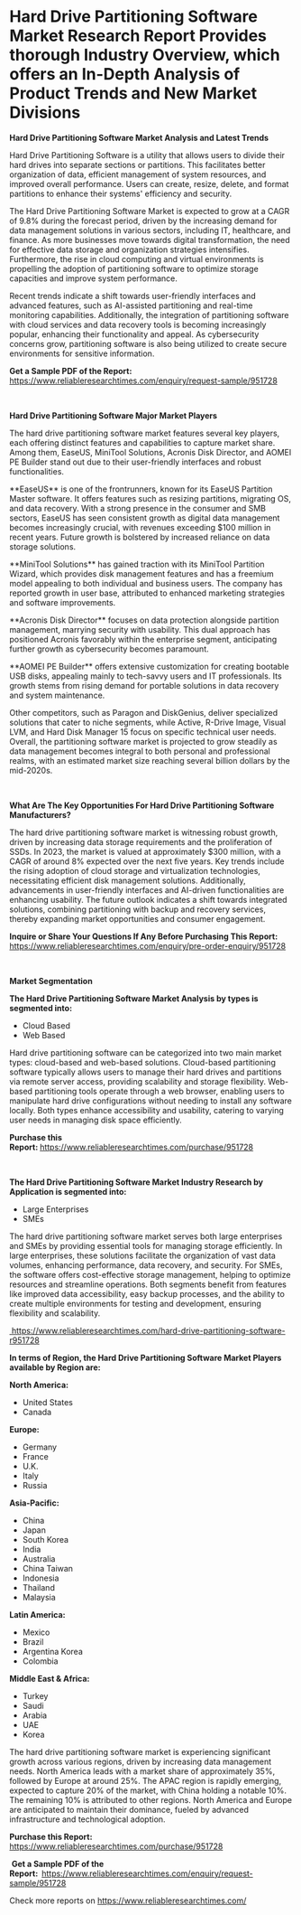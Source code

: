 <p><h1>Hard Drive Partitioning Software Market Research Report Provides thorough Industry Overview, which offers an In-Depth Analysis of Product Trends and New Market Divisions</h1></p><p><strong>Hard Drive Partitioning Software Market Analysis and Latest Trends</strong></p>
<p><p>Hard Drive Partitioning Software is a utility that allows users to divide their hard drives into separate sections or partitions. This facilitates better organization of data, efficient management of system resources, and improved overall performance. Users can create, resize, delete, and format partitions to enhance their systems' efficiency and security.</p><p>The Hard Drive Partitioning Software Market is expected to grow at a CAGR of 9.8% during the forecast period, driven by the increasing demand for data management solutions in various sectors, including IT, healthcare, and finance. As more businesses move towards digital transformation, the need for effective data storage and organization strategies intensifies. Furthermore, the rise in cloud computing and virtual environments is propelling the adoption of partitioning software to optimize storage capacities and improve system performance.</p><p>Recent trends indicate a shift towards user-friendly interfaces and advanced features, such as AI-assisted partitioning and real-time monitoring capabilities. Additionally, the integration of partitioning software with cloud services and data recovery tools is becoming increasingly popular, enhancing their functionality and appeal. As cybersecurity concerns grow, partitioning software is also being utilized to create secure environments for sensitive information.</p></p>
<p><strong>Get a Sample PDF of the Report:&nbsp;</strong> <a href="https://www.reliableresearchtimes.com/enquiry/request-sample/951728?utm_campaign=2631&utm_medium=2&utm_source=Github&utm_content=ia&utm_term=06032025&utm_id=hard-drive-partitioning-software">https://www.reliableresearchtimes.com/enquiry/request-sample/951728</a></p>
<p>&nbsp;</p>
<p><strong>Hard Drive Partitioning Software Major Market Players</strong></p>
<p><p>The hard drive partitioning software market features several key players, each offering distinct features and capabilities to capture market share. Among them, EaseUS, MiniTool Solutions, Acronis Disk Director, and AOMEI PE Builder stand out due to their user-friendly interfaces and robust functionalities.</p><p>**EaseUS** is one of the frontrunners, known for its EaseUS Partition Master software. It offers features such as resizing partitions, migrating OS, and data recovery. With a strong presence in the consumer and SMB sectors, EaseUS has seen consistent growth as digital data management becomes increasingly crucial, with revenues exceeding $100 million in recent years. Future growth is bolstered by increased reliance on data storage solutions.</p><p>**MiniTool Solutions** has gained traction with its MiniTool Partition Wizard, which provides disk management features and has a freemium model appealing to both individual and business users. The company has reported growth in user base, attributed to enhanced marketing strategies and software improvements.</p><p>**Acronis Disk Director** focuses on data protection alongside partition management, marrying security with usability. This dual approach has positioned Acronis favorably within the enterprise segment, anticipating further growth as cybersecurity becomes paramount.</p><p>**AOMEI PE Builder** offers extensive customization for creating bootable USB disks, appealing mainly to tech-savvy users and IT professionals. Its growth stems from rising demand for portable solutions in data recovery and system maintenance.</p><p>Other competitors, such as Paragon and DiskGenius, deliver specialized solutions that cater to niche segments, while Active, R-Drive Image, Visual LVM, and Hard Disk Manager 15 focus on specific technical user needs. Overall, the partitioning software market is projected to grow steadily as data management becomes integral to both personal and professional realms, with an estimated market size reaching several billion dollars by the mid-2020s.</p></p>
<p>&nbsp;</p>
<p><strong>What Are The Key Opportunities For Hard Drive Partitioning Software Manufacturers?</strong></p>
<p><p>The hard drive partitioning software market is witnessing robust growth, driven by increasing data storage requirements and the proliferation of SSDs. In 2023, the market is valued at approximately $300 million, with a CAGR of around 8% expected over the next five years. Key trends include the rising adoption of cloud storage and virtualization technologies, necessitating efficient disk management solutions. Additionally, advancements in user-friendly interfaces and AI-driven functionalities are enhancing usability. The future outlook indicates a shift towards integrated solutions, combining partitioning with backup and recovery services, thereby expanding market opportunities and consumer engagement.</p></p>
<p><strong>Inquire or Share Your Questions If Any Before Purchasing This Report:</strong> <a href="https://www.reliableresearchtimes.com/enquiry/pre-order-enquiry/951728?utm_campaign=2631&utm_medium=2&utm_source=Github&utm_content=ia&utm_term=06032025&utm_id=hard-drive-partitioning-software">https://www.reliableresearchtimes.com/enquiry/pre-order-enquiry/951728</a></p>
<p>&nbsp;</p>
<p><strong>Market Segmentation</strong></p>
<p><strong>The Hard Drive Partitioning Software Market Analysis by types is segmented into:</strong></p>
<p><ul><li>Cloud Based</li><li>Web Based</li></ul></p>
<p><p>Hard drive partitioning software can be categorized into two main market types: cloud-based and web-based solutions. Cloud-based partitioning software typically allows users to manage their hard drives and partitions via remote server access, providing scalability and storage flexibility. Web-based partitioning tools operate through a web browser, enabling users to manipulate hard drive configurations without needing to install any software locally. Both types enhance accessibility and usability, catering to varying user needs in managing disk space efficiently.</p></p>
<p><strong>Purchase this Report:&nbsp;</strong><a href="https://www.reliableresearchtimes.com/purchase/951728?utm_campaign=2631&utm_medium=2&utm_source=Github&utm_content=ia&utm_term=06032025&utm_id=hard-drive-partitioning-software">https://www.reliableresearchtimes.com/purchase/951728</a></p>
<p>&nbsp;</p>
<p><strong>The Hard Drive Partitioning Software Market Industry Research by Application is segmented into:</strong></p>
<p><ul><li>Large Enterprises</li><li>SMEs</li></ul></p>
<p><p>The hard drive partitioning software market serves both large enterprises and SMEs by providing essential tools for managing storage efficiently. In large enterprises, these solutions facilitate the organization of vast data volumes, enhancing performance, data recovery, and security. For SMEs, the software offers cost-effective storage management, helping to optimize resources and streamline operations. Both segments benefit from features like improved data accessibility, easy backup processes, and the ability to create multiple environments for testing and development, ensuring flexibility and scalability.</p></p>
<p><a href="https://www.reliableresearchtimes.com/hard-drive-partitioning-software-r951728?utm_campaign=2631&utm_medium=2&utm_source=Github&utm_content=ia&utm_term=06032025&utm_id=hard-drive-partitioning-software">&nbsp;https://www.reliableresearchtimes.com/hard-drive-partitioning-software-r951728</a></p>
<p><strong>In terms of Region, the Hard Drive Partitioning Software Market Players available by Region are:</strong></p>
<p>
    <p> <strong> North America: </strong>
        <ul>
            <li>United States</li>
            <li>Canada</li>
        </ul>
        </p> 
    <p> <strong> Europe: </strong>
        <ul>
            <li>Germany</li>
            <li>France</li>
            <li>U.K.</li>
            <li>Italy</li>
            <li>Russia</li>
        </ul>
        </p> 
    <p> <strong> Asia-Pacific: </strong>
        <ul>
            <li>China</li>
            <li>Japan</li>
            <li>South Korea</li>
            <li>India</li>
            <li>Australia</li>
            <li>China Taiwan</li>
            <li>Indonesia</li>
            <li>Thailand</li>
            <li>Malaysia</li>
        </ul>
        </p> 
    <p> <strong> Latin America: </strong>
        <ul>
            <li>Mexico</li>
            <li>Brazil</li>
            <li>Argentina Korea</li>
            <li>Colombia</li>
        </ul>
        </p> 
    <p> <strong> Middle East & Africa: </strong>
        <ul>
            <li>Turkey</li>
            <li>Saudi</li>
            <li>Arabia</li>
            <li>UAE</li>
            <li>Korea</li>
        </ul>
    </p>
    </p>
<p><p>The hard drive partitioning software market is experiencing significant growth across various regions, driven by increasing data management needs. North America leads with a market share of approximately 35%, followed by Europe at around 25%. The APAC region is rapidly emerging, expected to capture 20% of the market, with China holding a notable 10%. The remaining 10% is attributed to other regions. North America and Europe are anticipated to maintain their dominance, fueled by advanced infrastructure and technological adoption.</p></p>
<p><strong>Purchase this Report: </strong><a href="https://www.reliableresearchtimes.com/purchase/951728?utm_campaign=2631&utm_medium=2&utm_source=Github&utm_content=ia&utm_term=06032025&utm_id=hard-drive-partitioning-software">https://www.reliableresearchtimes.com/purchase/951728</a></p>
<p>&nbsp;<strong>Get a Sample PDF of the Report:&nbsp;&nbsp;</strong><a href="https://www.reliableresearchtimes.com/enquiry/request-sample/951728?utm_campaign=2631&utm_medium=2&utm_source=Github&utm_content=ia&utm_term=06032025&utm_id=hard-drive-partitioning-software">https://www.reliableresearchtimes.com/enquiry/request-sample/951728</a></p>
<p><strong></strong></p>
<p>Check more reports on <a href="https://www.reliableresearchtimes.com/?utm_campaign=2631&utm_medium=2&utm_source=Github&utm_content=ia&utm_term=06032025&utm_id=hard-drive-partitioning-software">https://www.reliableresearchtimes.com/</a></p>